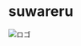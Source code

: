 # suwareru
![ロゴ](https://user-images.githubusercontent.com/68215637/125325153-9417c380-e37b-11eb-94ab-f4d16d5e8421.png)

